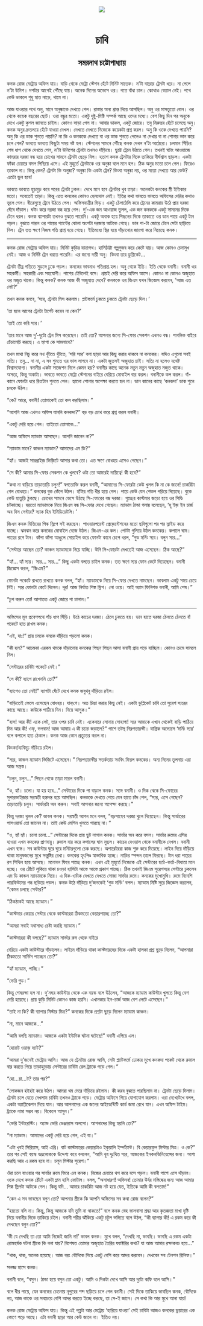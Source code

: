 <div align=center> <img src="../../metadata/images/rabibasariya/চাবি-সমরনাথ-চট্টোপাধ্যায়.jpg" align="center"></div><br><h1 align=center>চাবি</h1>
<h2 align=center>সমরনাথ চট্টোপাধ্যায়</h2><br>কনক রোজ মেট্রোয় অফিস যায়। বাড়ি থেকে মেট্রো স্টেশন হেঁটে মিনিট সাতেক। ন’টা বারোর ট্রেনটা ধরে। না পেলে ন’টা উনিশ। দশটার আগেই পৌঁছে যায়। অনেক দিনের অভ্যেস ওর। গতে বাঁধা চাল। কোথাও বেতাল নেই। পথে কেউ ডাকলে শুধু হাত নাড়ে, থামে না।

আজ যাওয়ার পথে অনু, মানে অনুষ্কাকে দেখতে পেল। রাস্তার অন্য প্রান্ত দিয়ে আসছিল। অনু ওর মাসতুতো বোন। ওর থেকে কয়েক বছরের ছোট। ওরা বন্ধুর মতো। একটু দুষ্টু-মিষ্টি সম্পর্ক আছে ওদের মধ্যে। বেশ কিছু দিন পর অনুকে দেখে একটু কুশল জানতে চাইল। কোনও সাড়া পেল না। আবার ডাকল, একটু জোরে। তবু নিরুত্তর হেঁটে চলেছে অনু। কনক অনুর দ্রুতলয়ে হেঁটে যাওয়া দেখল। দেখতে দেখতে নিজেকে কয়েকটা প্রশ্ন করল। অনু কি ওকে দেখতে পায়নি? অনু কি ওর ডাক শুনতে পায়নি? না কি ও কনককে দেখতে বা ওর ডাক শুনতে পেলেও না দেখার বা না শোনার ভান করে চলে গেল? ভাবতে ভাবতে কিছুটা সময় নষ্ট হল। স্টেশনের সামনে পৌঁছে কনক দেখল ন’টা আঠেরো। চলমান সিঁড়ির শেষ ধাপ থেকে দেখতে পেল, ন’টা উনিশের ট্রেনটা তখনও দাঁড়িয়ে। ছুট্টে ট্রেনে উঠতে গেল। তখনই ঘটাং আওয়াজে কামরার দরজা বন্ধ হয়ে চোখের সামনে ট্রেনটা ছেড়ে দিল। হতাশ কনক ট্রেনটার দিকে তাকিয়ে দীর্ঘশ্বাস ছাড়ল। একটা ফাঁকা চেয়ারে বসল পিছিয়ে এসে। এই মুহূর্তে ট্রেনটাকে ওর অনুষ্কা বলে মনে হল। ঠিক অনুর মতো চলে গেল। ফিরেও তাকাল না। কিন্তু কেন? ট্রেনটা কি অনুষ্কা? অনুষ্কা কি একটা ট্রেন? কিংবা অনুষ্কা নয়, ওর মতো দেখতে আর কেউ? এতটা ভুল হবে!

ভাবতে ভাবতে হুড়মুড় করে পরের ট্রেনটা ঢুকল। দেখে মনে হবে ট্রেনটার খুব তাড়া। অনেকটা কনকের স্ত্রী ইতিকার মতো। সবেতেই তাড়া। কিন্তু এতে কনকের কোনও হেলদোল নেই। ইতির কথা ভাবতে ভাবতে অফিসের দেরির কথাও ভুলে গেল। ধীরেসুস্থে ট্রেনে উঠতে গেল। অফিসযাত্রীর ভিড়। একটু ঠেলাঠেলি করে ট্রেনের কামরায় উঠে প্রায় দরজা ঘেঁষে দাঁড়াল। ঘটাং করে দরজা বন্ধ হয়ে গেল। দু’-এক জন আওয়াজ তুলল, এক জন কনককে একটু সামনের দিকে টেনে ধরল। কনক ব্যাপারটা তখনও বুঝতে পারেনি। একটু অবাক হয়ে পিছনের দিকে তাকাতে ওর ডান পায়ে একটু টান পড়ল। বুঝতে পারল ওর পায়ের  প্যান্টের ঝোলা অংশটা দরজায় আটকে গেছে। ডান পা-টা জোরে টেনে সেটা ছাড়িয়ে নিল। ট্রেন তত ক্ষণে নিজস্ব গতি প্রাপ্ত হয়ে গেছে। ইতিমধ্যে স্থির হয়ে দাঁড়ানোর জায়গা করে নিয়েছে কনক।

 

*****

কনক রোজ মেট্রোয় অফিস যায়। মিনিট কুড়ির যাত্রাপথ। হাসিঠাট্টা গল্পগুজব করে কেটে যায়। আজ কোনও চেনামুখ নেই। আজ ও নির্দিষ্ট ট্রেন ধরতে পারেনি। এর জন্যে দায়ী অনু। কিংবা তার ডুপ্লিকেট...

ট্রেনটা তীব্র গতিতে সুড়ঙ্গে ঢুকে পড়ল। কনকের ভাবনাও গতিপ্রাপ্ত হল। অনু থেকে ইতি। ইতি থেকে বনানী। বনানী ওর সহকর্মী। সহকারী এবং সহযোগী। পাশের টেবিলেই বসে। প্রায়ই দেরি করে অফিস আসে। কোনও না কোনও অজুহাত ওর মজুত থাকে। কিন্তু কনক? কনক আজ কী অজুহাত দেবে? কনককে ওর জিএম যখন জিজ্ঞেস করবেন, ‘আজ এত লেট?’

তখন কনক বলবে, ‘স্যর, ট্রেনটা মিস করলাম। প্লাটফর্মে ঢুকতে ঢুকতে ট্রেনটা ছেড়ে দিল।’

‘তা হলে আগের ট্রেনটা টার্গেট করেন না কেন?’

‘তাই তো করি স্যর।’

‘তার মানে আজ দু’-দুটো ট্রেন মিস করেছেন। তাই তো? আপনার জন্যে সি-ফোর সেকশন এখনও বন্ধ। পাবলিক বাইরে চেঁচামেচি করছে। এ হ্যাপা কে সামলাবে?’

তখন মাথা নিচু করে নখ খুঁটতে খুঁটতে, ‘সরি স্যর’ বলা ছাড়া আর কিছু করার থাকবে না কনকের। যদিও এগুলো সবই সত্যি। তবু... না না, এ সব শুনতে ওর ভাল লাগবে না। একটা জুতসই অজুহাত চাই। সত্যি না হলেও যথেষ্ট বিশ্বাসযোগ্য। বনানীর একটা সাজেশন নিলে কেমন হয়? বনানীর কাছে অনেক নতুন নতুন অজুহাত মজুত থাকে। অসত্য, কিন্তু অকাট্য। ভাবতে ভাবতে মেট্রো স্টেশনের বাইরে বেরিয়ে মোবাইল বার করল। বনানীকে কল করল। বাঁ-কানে ফোনটা ধরে রিংটোন শুনতে পেল। হ্যালো শোনার অপেক্ষা করতে হল না। ডান কানের কাছে ‘কনকদা’ ডাক শুনে চমকে উঠল।

“কে? আরে, বনানী! তোমাকেই  তো কল করছিলাম।”

“আপনি আজ এখনও অফিস যাননি কনকদা?” বড় বড় চোখ করে প্রশ্ন করল বনানী।

“একটু দেরি হয়ে গেল। তাইতো তোমাকে...”

“আজ অফিসে ম্যাডাম আসছেন। আপনি জানেন না?”

“ম্যাডাম মানে? কাঞ্চন ম্যাডাম? আমাদের এম ডি?”

“হ্যাঁ। আজই সারপ্রাইজ় ভিজ়িটে আসার কথা তো। এত ক্ষণে বোধহয় এসেও গেছেন।”

“সে কী? আমার সি-ফোর সেকশন কে খুলবে? ওটা তো আমারই দায়িত্বে! কী হবে?”

“কথা না বাড়িয়ে তাড়াতাড়ি চলুন!” স্বগতোক্তি করল বনানী, “আমাদের সি-ফোরটা কেউ খুলল কি না কে জানে! চাকরিটা গেল বোধহয়।” কনকের বুক কেঁপে উঠল। হাঁটার গতি ধীর হয়ে গেল। পায়ে কেউ যেন শেকল পরিয়ে দিয়েছে। বুকে কেউ হাতুড়ি ঠুকছে। চোখের সামনে ভেসে উঠছে সি-ফোরের বন্ধ দরজা। গুচ্ছের কাস্টমার জড়ো হয়ে ওর পিণ্ডি চটকাচ্ছে। হয়তো ম্যাডামকে নিয়ে জিএম বন্ধ সি-ফোর দেখে গেছেন। ম্যাডাম ঠান্ডা গলায় বলেছেন, ‘হু ইজ় ইন চার্জ অব দিস সেন্টার? স্যাক হিম ইমিডিয়েটলি।’

জিএম কনক মিত্তিরের পিঙ্ক স্লিপে সই করছেন। পাওয়ারপয়েন্ট প্রেজ়েন্টেশনের মতো ছবিগুলো পর পর স্লাইড করে যাচ্ছে। ঝনঝন করে কনকের মোবাইল বেজে উঠল। জিএম-এর কল। পেটটা গুলিয়ে উঠল কনকের। কপালে ঘাম। পায়ের রগে টান। কাঁপা কাঁপা আঙুলে সোয়াইপ করে ফোনটা কানে চেপে ধরল, “গুড মর্নিং স্যর। বলুন স্যর...”

“সেন্টারে আছেন তো? কাঞ্চন ম্যাডামকে নিয়ে যাচ্ছি। উনি সি-ফোরটা দেখতেই আজ এসেছেন। ঠিক আছে?”

“হ্যাঁ... হ্যাঁ স্যর।  স্যর... স্যর...” কিছু একটা বলতে চাইল কনক। তত ক্ষণে স্যর ফোন কেটে দিয়েছেন। বনানী জিজ্ঞেস করল, “জিএম?”

ফোনটা পকেটে রাখতে রাখতে কনক বলল, “হ্যাঁ। ম্যাডামকে নিয়ে সি-ফোর দেখতে নামছেন। ভাবলাম একটু সময় চেয়ে নিই। স্যর ফোনটা কেটে দিলেন। দূর! আজ নির্ঘাত পিঙ্ক স্লিপ। নো ওয়ে। আই অ্যাম ফিনিশড বনানী, আমি শেষ।”

“চুপ করুন তো! আপাতত একটু জোরে পা চালান।” 

*****

অফিসের মূল প্রবেশপথে পাঁচ ধাপ সিঁড়ি। উঠে কাচের দরজা। ঠেলে ঢুকতে হয়। ডান হাতে দরজা ঠেলতে ঠেলতে বাঁ পকেটে হাত রাখল কনক।

“এই, যাঃ!” প্রায় চমকে থমকে দাঁড়িয়ে পড়লো কনক।

“কী হল?” আচমকা এরকম থমকে দাঁড়ানোয় কনকের পিছন পিছন আসা বনানী প্রায় পড়ে যাচ্ছিল। কোনও ক্রমে সামলে নিল।

“সেন্টারের চাবিটা পকেটে নেই।”

“সে কী? ব্যাগে রাখেননি তো?”

“ব্যাগেও তো নেই!” ব্যাগটা ঘেঁটে দেখে কনক জবুথবু দাঁড়িয়ে রইল।

“বাড়িতেই ফেলে এসেছেন বোধহয়। যাক্‌গে। অত চিন্তা করার কিছু নেই। একটা ডুপ্লিকেট চাবি তো সুরেশ স্যরের কাছে আছে। কাউকে পাঠিয়ে দিন। নিয়ে আসুক।”

“ব্যস! আর কী! একে লেট, তার ওপর চাবি নেই। একেবারে সোনায় সোহাগা! স্যর আমাকে এখান থেকেই বাড়ি পাঠিয়ে দিন আর কী! ওফ্‌, ভগবান! আজ আমায় এ কী চক্রে জড়ালে?” পাশে তটস্থ নিরপত্তারক্ষী। যান্ত্রিক অভ্যেসে ‘মর্নিং স্যর’ বলে কপালে হাত ঠেকাল। কনক আজ কোন প্রত্যুত্তর করল না।

কিংকর্তব্যবিমূঢ় দাঁড়িয়ে রইল।

“স্যর, কাঞ্চন ম্যাডাম ভিজ়িটে এসেছেন।” নিরপত্তারক্ষীর সতর্কতায় সংবিৎ ফিরল কনকের। অন্য দিনের তুলনায় এরা আজ সন্ত্রস্ত।

“চলুন, চলুন...” পিছন থেকে তাড়া মারল বনানী।

“ও, হ্যাঁ। চলো। যা হয় হবে...” সেন্টারের দিকে পা বাড়াল কনক। সঙ্গে বনানী। ও দিক থেকে সি-ফোরের সুপারভাইজ়ার সরস্বতী হন্তদন্ত হয়ে আসছিল। কনককে দেখতে পেয়ে যেন হাতে চাঁদ পেল, “স্যর, এসে গেছেন? তাড়াতাড়ি চলুন। সার্ভারটা অন করুন। সবাই আপনার জন্যে অপেক্ষা করছে।”

কিন্তু দরজা খুলল কে? ভাবল কনক। সরস্বতী আপন মনে বলল, “বড়সাহেব দরজা খুলে দিয়েছেন। কিন্তু সার্ভারের পাসওয়ার্ড তো জানেন না।  তাই কেউ মেশিন খুলতে পারছে  না।”

“ও, হ্যাঁ হ্যাঁ। চলো চলো...” সেন্টারের দিকে প্রায় ছুট লাগাল কনক। সার্ভার অন করে বসল। সার্ভার রুমের এসির হাওয়া এখন কনকের প্রাণবায়ু। রুমাল বার করে কপালের ঘাম মুছল। কাচের দেওয়াল থেকে বনানীকে দেখল। বনানী এখন ব্যস্ত। সব কাউন্টার ঘুরে ঘুরে মনিটরগুলো চেক করছে। অপারেটররা কাজ শুরু করে দিয়েছে। লাইন দিয়ে দাঁড়িয়ে থাকা মানুষজনের মুখে সন্তুষ্টির রেখা। কনকের হৃৎপিণ্ড স্বাভাবিক হচ্ছে। নাড়ির স্পন্দন তালে ফিরছে। টান ধরা পায়ের রগ শিথিল হয়ে আসছে। মনোবল ফিরে পাচ্ছে কনক। এখন এই মুহূর্তে নিজেকে এই সেন্টারের হর্তা-কর্তা-বিধাতা মনে হচ্ছে। ওর ঠোঁটে লুকিয়ে থাকা চওড়া হাসিটা আস্তে আস্তে প্রকাশ পাচ্ছে। ঠিক তখনই জিএম সুরেশস্যর সেন্টারে ঢুকলেন এম ডি কাঞ্চন ম্যাডামকে নিয়ে। এ দিক-ওদিক দেখতে দেখতে সোজা সার্ভার রুমে। কনকের মুখোমুখি। রুমে বিদেশি পারফিউমের গন্ধ ছড়িয়ে পড়ল। কনক উঠে দাঁড়িয়ে দু’জনকেই ‘গুড মর্নিং’ বলল। ম্যাডাম মিষ্টি সুরে জিজ্ঞেস করলেন, “কেমন চলছে সেন্টার?”

“ঠিকঠাকই আছে ম্যাডাম।”

“কাস্টমার কেয়ার সেন্টার থেকে কাস্টমাররা ঠিকমতো কেয়ারপাচ্ছে তো?”

“আমরা সবাই যথাসাধ্য চেষ্টা করছি ম্যাডাম।”

“কাস্টমাররা কী বলছে?” ম্যাডাম সার্ভার রুম থেকে বাইরে

বেরিয়ে একটা কাউন্টারে দাঁড়ালেন। লাইনে দাঁড়িয়ে থাকা কাস্টমারদের দিকে একটা হালকা প্রশ্ন ছুড়ে দিলেন, “আপনারা ঠিকমতো সার্ভিস পাচ্ছেন তো?”

“হ্যাঁ ম্যাডাম, পাচ্ছি।”

“ভেরি গুড।”

কিন্তু শেষরক্ষা হল না। দু’নম্বর কাউন্টার থেকে এক বয়স্ক বলে উঠলেন, “আজকে ম্যাডাম কাউন্টার খুলতে কিন্তু বেশ দেরি হয়েছে। প্রায় কুড়ি মিনিট কোনও কাজ হয়নি। এখানকার ইন-চার্জ আজ বেশ লেটে এসেছেন।”

“তাই না কি? কী ব্যাপার মিস্টার মিত্র?” কনকের দিকে প্রশ্নটা ছুড়ে দিলেন ম্যাডাম কাঞ্চন।

“না, মানে আজকে...”

“আমি বলছি ম্যাডাম। আজকে একটা ইউনিক ঘটনা ঘটেছে!” বনানী এগিয়ে এল।

“হোয়াট ওয়াজ় দ্যাট?”

“আমরা দু’জনেই মেট্রোয় আসি। আজ যে ট্রেনটায় রোজ আসি, সেটা প্ল্যাটফর্মে ঢোকার মুখে কনকদা পকেট থেকে রুমাল বার করতে গিয়ে তাড়াহুড়োয় সেন্টারের চাবিটা রেল ট্র্যাকে পড়ে গেল।”

“হো...য়া...ট? তার পর?”

“লোকজন হইহই করে উঠল। আমরা থম মেরে দাঁড়িয়ে রইলাম। কী করব বুঝতে পারছিলাম না। ট্রেনটা ছেড়ে দিলাম। ট্রেনটা চলে যেতে দেখলাম চাবিটা তখনও ট্র্যাকে পড়ে। মেট্রোর অফিসে গিয়ে যোগাযোগ করলাম। ওরা দেখেটেখে বলল, একটা অ্যাপ্লিকেশন দিয়ে যান। আর আপনাদের এক জনের আইডেন্টিটি কার্ড জমা রেখে যান। এখন অফিস টাইম। ট্র্যাকে নামা সম্ভব নয়। বিকেলে আসুন।”

“ভেরি ইন্টারেস্টিং। অ্যান্ড ভেরি ডেঞ্জারাস অলসো। আপনাদের কিছু হয়নি তো?”

“না ম্যাডাম। আমাদের একটু দেরি হয়ে গেল, এই যা।” 

“এটা খুবই সিরিয়াস, আই এগ্রি। বাট কাস্টমারের কেয়ারটাও ইকুয়ালি ইম্পর্ট্যান্ট। বি কেয়ারফুল মিস্টার মিত্র। ও কে?” তার পর সেই বয়স্ক ভদ্রলোককে উদ্দেশ্য করে বললেন, “আমি খুব দুঃখিত স্যর, আজকের ইনকনভিনিয়েন্সের জন্য। আশা করছি আর এ রকম হবে না। চলুন মিস্টার সুরেশ।”

ওঁরা চলে যাওয়ার পর সার্ভার রুমে ফিরে এল কনক। নিজের চেয়ারে থপ করে বসে পড়ল। বনানী পাশে এসে দাঁড়াল। ওকে দেখে কনক ঠোঁটে একটা ম্লান হাসি ফোটাল। বলল, “অসাধারণ! অভিনব! তোমার উর্বর মস্তিষ্কের জন্য আজ আমার পিঙ্ক স্লিপটা আটকে গেল। কিন্তু যদি... আমার চাকরিটা আজ নট হয়ে যেত, ইতিকে আমি কী বলতাম!”

“কেন এ সব ভাবছেন বলুন তো? আপনার স্ত্রীকে কি আপনি অফিসের সব কথা রোজ বলেন?”

“হয়তো বলি না। কিন্তু, কিন্তু আজকে যদি তুমি না থাকতে!” বলে কনক স্নেহ ভালবাসা শ্রদ্ধা আর কৃতজ্ঞতা মাখা দৃষ্টি নিয়ে বনানীর দিকে তাকিয়ে রইল। বনানী শরীর ঝাঁকিয়ে একটু চটুল ভঙ্গিতে বলে উঠল, “কী ব্যাপার কী! এ রকম করে কী দেখছেন বলুন তো?”

‘কী যে দেখছি তা তো আমি নিজেই জানি না!’ ভাবল কনক। মুখে বলল, “দেখছি না, ভাবছি। ভাবছি এ রকম একটা রোমহর্ষক ঘটনা স্ত্রীকে কি বলা যায়? বিশেষত তোমার অজুহাত তৈরির ফ্যাক্টরির কথা? যা আজ আমার রক্ষাকবচ হয়ে...”

“থাক, থাক, অনেক হয়েছে। আজ বরং বৌদিকে গিয়ে একটু বেশি করে আদর করবেন। দেখবেন সব টেনশন রিলিফ।”

সলজ্জ হাসে কনক।

বনানী বলে, “বসুন। ঠান্ডা হয়ে বসুন তো একটু। আমি ও দিকটা দেখে আসি আর দুটো কফি বলে আসি।”

বলে ধীর পায়ে, যেন কনকের চেতনায় নূপুরের শব্দ ছড়িয়ে চলে গেল বনানী। সেই দিকে তাকিয়ে ভাবছিল কনক, বৌদিকে নয়, আজ কাকে ওর সবচেয়ে বেশি আদর করতে ইচ্ছে করছে, তা সে-ই জানে। সে কথা কি আর মুখে আনা যায়!

কনক রোজ মেট্রোয় অফিস যায়। কিন্তু এই গল্পটা আর মেট্রোয় ‘হারিয়ে যাওয়া’ সেই চাবিটা আজও কনকের ড্রয়ারের এক কোণে পড়ে আছে। এটা বনানী ছাড়া আর কেউ জানে না। ইতিও নয়।
